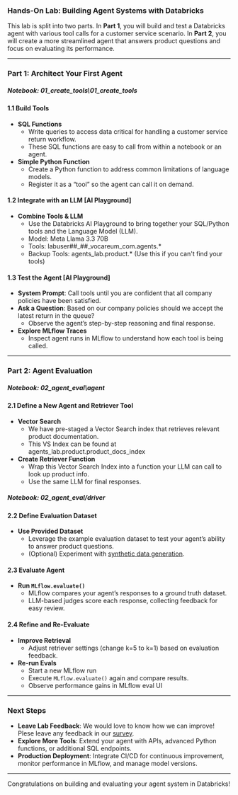 ### Hands-On Lab: Building Agent Systems with Databricks

This lab is split into two parts. In **Part 1**, you will build and test a Databricks agent with various tool calls for a customer service scenario. In **Part 2**, you will create a more streamlined agent that answers product questions and focus on evaluating its performance.

---

### Part 1: Architect Your First Agent
##### Notebook: 01_create_tools\01_create_tools

#### 1.1 Build Tools
- **SQL Functions**  
  - Write queries to access data critical for handling a customer service return workflow.  
  - These SQL functions are easy to call from within a notebook or an agent.
- **Simple Python Function**  
  - Create a Python function to address common limitations of language models.  
  - Register it as a “tool” so the agent can call it on demand.

#### 1.2 Integrate with an LLM [AI Playground]
- **Combine Tools & LLM**  
  - Use the Databricks AI Playground to bring together your SQL/Python tools and the Language Model (LLM).  
  - Model: Meta Llama 3.3 70B
  - Tools: labuser##_##_vocareum_com.agents.*
  - Backup Tools: agents_lab.product.* (Use this if you can't find your tools)

#### 1.3 Test the Agent [AI Playground]
- **System Prompt**: Call tools until you are confident that all company policies have been satisfied.
- **Ask a Question**: Based on our company policies should we accept the latest return in the queue?
  - Observe the agent’s step-by-step reasoning and final response.
- **Explore MLflow Traces**  
  - Inspect agent runs in MLflow to understand how each tool is being called.  
  
---

### Part 2: Agent Evaluation
##### Notebook: 02_agent_eval\agent

#### 2.1 Define a New Agent and Retriever Tool
- **Vector Search**  
  - We have pre-staged a Vector Search index that retrieves relevant product documentation.  
  - This VS Index can be found at agents_lab.product.product_docs_index
- **Create Retriever Function**  
  - Wrap this Vector Search Index into a function your LLM can call to look up product info.  
  - Use the same LLM for final responses.

##### Notebook: 02_agent_eval/driver

#### 2.2 Define Evaluation Dataset
- **Use Provided Dataset**  
  - Leverage the example evaluation dataset to test your agent’s ability to answer product questions.  
  - (Optional) Experiment with [synthetic data generation](https://www.databricks.com/blog/streamline-ai-agent-evaluation-with-new-synthetic-data-capabilities).

#### 2.3 Evaluate Agent
- **Run `MLflow.evaluate()`** 
  - MLflow compares your agent’s responses to a ground truth dataset.  
  - LLM-based judges score each response, collecting feedback for easy review.

#### 2.4 Refine and Re-Evaluate
- **Improve Retrieval**  
  - Adjust retriever settings (change k=5 to k=1) based on evaluation feedback.  
- **Re-run Evals**  
  - Start a new MLflow run
  - Execute `MLflow.evaluate()` again and compare results.  
  - Observe performance gains in MLflow eval UI

---

### Next Steps
- **Leave Lab Feedback**: We would love to know how we can improve! Plese leave any feedback in our [survey](https://www.surveymonkey.com/r/ZNW8KT7). 
- **Explore More Tools**: Extend your agent with APIs, advanced Python functions, or additional SQL endpoints.  
- **Production Deployment**: Integrate CI/CD for continuous improvement, monitor performance in MLflow, and manage model versions.

---

Congratulations on building and evaluating your agent system in Databricks!
